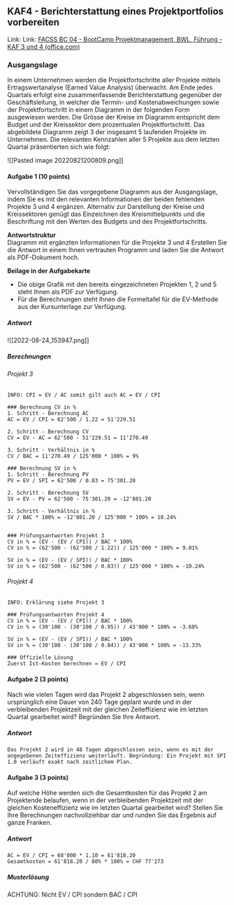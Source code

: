 ## KAF4 - Berichterstattung eines Projektportfolios vorbereiten

Link: Link: [FACSS BC 04 - BootCamp Projektmanagement, BWL, Führung - KAF 3 und 4 (office.com)](https://forms.office.com/pages/responsepage.aspx?id=KD8PHtdlokW6B_SGKKJ1dH4d0fqCZT1LhCGBv9QciOtUOFAwVUgwSTRVRkJaNzQ2WUxaSjZZQkxaVy4u)

### Ausgangslage
In einem Unternehmen werden die Projektfortschritte aller Projekte mittels Ertragswertanalyse (Earned Value Analysis) überwacht. Am Ende jedes Quartals erfolgt eine zusammenfassende Berichterstattung gegenüber der Geschäftsleitung, in welcher die Termin- und Kostenabweichungen sowie der Projektfortschritt in einem Diagramm in der folgenden Form ausgewiesen werden. Die Grösse der Kreise im Diagramm entspricht dem Budget und der Kreissektor dem prozentualen Projektfortschritt. Das abgebildete Diagramm zeigt 3 der insgesamt 5 laufenden Projekte im Unternehmen. Die relevanten Kennzahlen aller 5 Projekte aus dem letzten Quartal präsentierten sich wie folgt:

![[Pasted image 20220821200809.png]]

#### Aufgabe 1 (10 points)
Vervollständigen Sie das vorgegebene Diagramm aus der Ausgangslage, indem Sie es mit den relevanten Informationen der beiden fehlenden Projekte 3 und 4 ergänzen. Alternativ zur Darstellung der Kreise und Kreissektoren genügt das Einzeichnen des Kreismittelpunkts und die Beschriftung mit den Werten des Budgets und des Projektfortschritts.   

**Antwortstruktur**  
Diagramm mit ergänzten Informationen für die Projekte 3 und 4 Erstellen Sie die Antwort in einem Ihnen vertrauten Programm und laden Sie die Antwort als PDF-Dokument hoch.  
  
**Beilage in der Aufgabekarte**
- Die obige Grafik mit den bereits eingezeichneten Projekten 1, 2 und 5 steht Ihnen als PDF zur Verfügung.
- Für die Berechnungen steht Ihnen die Formeltafel für die EV-Methode aus der Kursunterlage zur Verfügung.

##### Antwort
![[2022-08-24_153947.png]]

##### Berechnungen
###### Projekt 3
```
INFO: CPI = EV / AC somit gilt auch AC = EV / CPI

### Berechnung CV in %
1. Schritt - Berechnung AC
AC = EV / CPI = 62'500 / 1.22 = 51'229.51

2. Schritt - Berechnung CV
CV = EV - AC = 62'500 - 51'229.51 = 11'270.49

3. Schritt - Verhältnis in %
CV / BAC = 11'270.49 / 125'000 * 100% = 9%

### Berechnung SV in %
1. Schritt - Berechnung PV
PV = EV / SPI = 62'500 / 0.83 = 75'301.20

2. Schritt - Berechnung SV
SV = EV - PV = 62'500 - 75'301.20 = -12'801.20

3. Schritt - Verhältnis in %
SV / BAC * 100% = -12'801.20 / 125'000 * 100% = 10.24%


### Prüfungsantworten Projekt 3
CV in % = (EV - (EV / CPI)) / BAC * 100%
CV in % = (62'500 - (62'500 / 1.22)) / 125'000 * 100% = 9.01%

SV in % = (EV - (EV / SPI)) / BAC * 100%
SV in % = (62'500 - (62'500 / 0.83)) / 125'000 * 100% = -10.24%

```

###### Projekt 4
```
INFO: Erklärung siehe Projekt 3

### Prüfungsantworten Projekt 4
CV in % = (EV - (EV / CPI)) / BAC * 100%
CV in % = (30'100 - (30'100 / 0.95)) / 43'000 * 100% = -3.68%

SV in % = (EV - (EV / SPI)) / BAC * 100%
SV in % = (30'100 - (30'100 / 0.84)) / 43'000 * 100% = -13.33%

### Offizielle Lösung
Zuerst Ist-Kosten berechnen = EV / CPI 

```

#### Aufgabe 2 (3 points)
Nach wie vielen Tagen wird das Projekt 2 abgeschlossen sein, wenn ursprünglich eine Dauer von 240 Tage geplant wurde und in der verbleibenden Projektzeit mit der gleichen Zeiteffizienz wie im letzten Quartal gearbeitet wird? Begründen Sie Ihre Antwort.

##### Antwort
`Das Projekt 2 wird in 48 Tagen abgeschlossen sein, wenn es mit der angegebenen Zeiteffizienz weiterläuft. Begründung: Ein Projekt mit SPI 1.0 verläuft exakt nach zeitlichem Plan.`

#### Aufgabe 3 (3 points)
Auf welche Höhe werden sich die Gesamtkosten für das Projekt 2 am Projektende belaufen, wenn in der verbleibenden Projektzeit mit der gleichen Kosteneffizienz wie im letzten Quartal gearbeitet wird? Stellen Sie Ihre Berechnungen nachvollziehbar dar und runden Sie das Ergebnis auf ganze Franken.

##### Antwort
```
AC = EV / CPI = 68'000 * 1.10 = 61'818.20
Gesamtkosten = 61'818.20 / 80% * 100% = CHF 77'273
```

##### Musterlösung
ACHTUNG: Nicht EV / CPI sondern BAC / CPI 
```

```